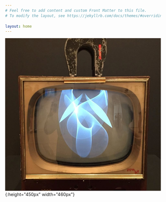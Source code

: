 ```yaml
---
# Feel free to add content and custom Front Matter to this file.
# To modify the layout, see https://jekyllrb.com/docs/themes/#overriding-theme-defaults

layout: home
---
```

![Nam June Paik TV](img/namjunepaik.jpg){:height="450px" width="460px"}
